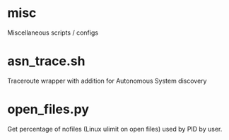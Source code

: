 # misc
Miscellaneous scripts / configs

# asn_trace.sh
Traceroute wrapper with addition for Autonomous System discovery

# open_files.py
Get percentage of nofiles (Linux ulimit on open files) used by PID by user.
